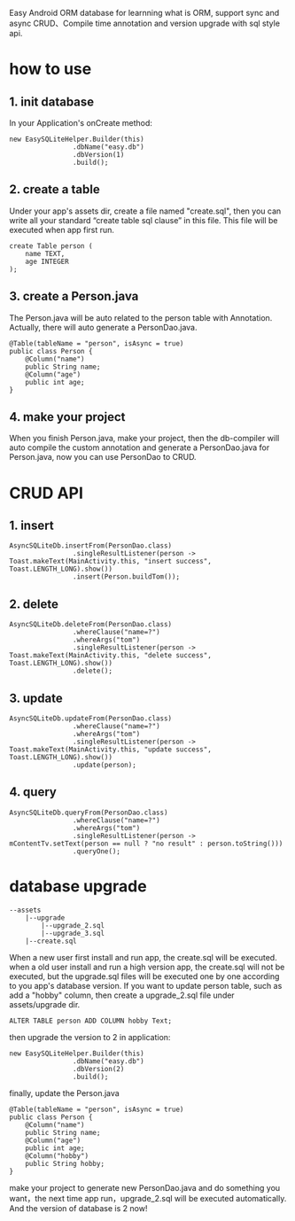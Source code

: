 Easy Android ORM database for learnning what is ORM, support sync and async CRUD、Compile time annotation and version upgrade with sql style api. 


# how to use
## 1. init database
In your Application's onCreate method:

```
new EasySQLiteHelper.Builder(this)
                .dbName("easy.db")
                .dbVersion(1)
                .build();
```

## 2. create a table
Under your app's assets dir, create a file named "create.sql", then you can write all your standard “create table sql clause” in this file. This file will be executed when app first run.

```
create Table person (
    name TEXT,
    age INTEGER
);
```

## 3. create a Person.java
The Person.java will be auto related to the person table with Annotation. Actually, there will auto generate a PersonDao.java.

```
@Table(tableName = "person", isAsync = true)
public class Person {
    @Column("name")
    public String name;
    @Column("age")
    public int age;
}
```

## 4. make your project
When you finish Person.java, make your project, then the db-compiler will auto compile the custom annotation and generate a PersonDao.java for Person.java, now you can use PersonDao to CRUD.

# CRUD API
## 1. insert

```
AsyncSQLiteDb.insertFrom(PersonDao.class)
                .singleResultListener(person -> Toast.makeText(MainActivity.this, "insert success", Toast.LENGTH_LONG).show())
                .insert(Person.buildTom());
```

## 2. delete

```
AsyncSQLiteDb.deleteFrom(PersonDao.class)
                .whereClause("name=?")
                .whereArgs("tom")
                .singleResultListener(person -> Toast.makeText(MainActivity.this, "delete success", Toast.LENGTH_LONG).show())
                .delete();
```


## 3. update


```
AsyncSQLiteDb.updateFrom(PersonDao.class)
                .whereClause("name=?")
                .whereArgs("tom")
                .singleResultListener(person -> Toast.makeText(MainActivity.this, "update success", Toast.LENGTH_LONG).show())
                .update(person);
```

## 4. query

```
AsyncSQLiteDb.queryFrom(PersonDao.class)
                .whereClause("name=?")
                .whereArgs("tom")
                .singleResultListener(person -> mContentTv.setText(person == null ? "no result" : person.toString()))
                .queryOne();
```


# database upgrade

```
--assets
	|--upgrade
		|--upgrade_2.sql
		|--upgrade_3.sql
	|--create.sql
```

When a new user first install and run app, the create.sql will be executed. when a old user install and run a high version app, the create.sql will not be executed, 
but the upgrade.sql files will be executed one by one according to you app's database version.
If you want to update person table, such as add a "hobby" column, then create a upgrade_2.sql file under assets/upgrade dir.

```
ALTER TABLE person ADD COLUMN hobby Text;
```

then upgrade the version to 2 in application:

```
new EasySQLiteHelper.Builder(this)
                .dbName("easy.db")
                .dbVersion(2)
                .build();
```

finally, update the Person.java

```
@Table(tableName = "person", isAsync = true)
public class Person {
    @Column("name")
    public String name;
    @Column("age")
    public int age;
    @Column("hobby")
    public String hobby;
}
```

make your project to generate new PersonDao.java and do something you want，the next time app run，upgrade_2.sql will be executed automatically. And the version of database is 2 now!

